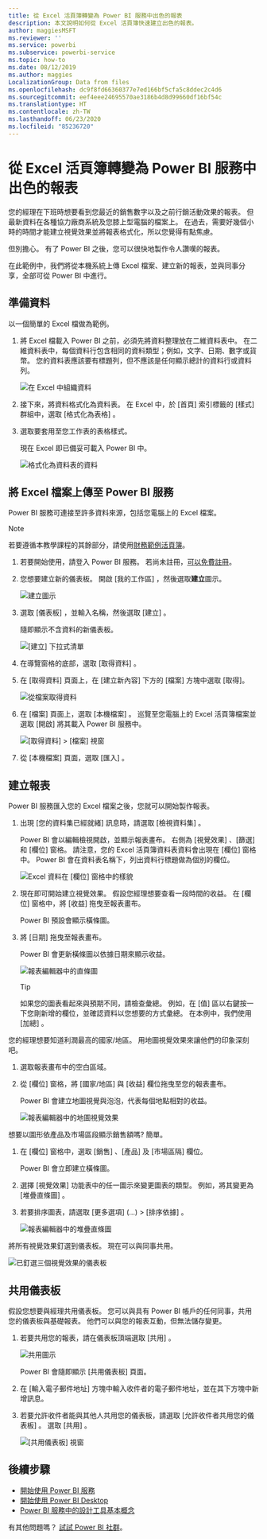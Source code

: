 ```yaml
---
title: 從 Excel 活頁簿轉變為 Power BI 服務中出色的報表
description: 本文說明如何從 Excel 活頁簿快速建立出色的報表。
author: maggiesMSFT
ms.reviewer: ''
ms.service: powerbi
ms.subservice: powerbi-service
ms.topic: how-to
ms.date: 08/12/2019
ms.author: maggies
LocalizationGroup: Data from files
ms.openlocfilehash: dc9f8fd66360377e7ed166bf5cfa5c8ddec2c4d6
ms.sourcegitcommit: eef4eee24695570ae3186b4d8d99660df16bf54c
ms.translationtype: HT
ms.contentlocale: zh-TW
ms.lasthandoff: 06/23/2020
ms.locfileid: "85236720"
---
```

# <a name="from-excel-workbook-to-stunning-report-in-the-power-bi-service"></a>從 Excel 活頁簿轉變為 Power BI 服務中出色的報表
您的經理在下班時想要看到您最近的銷售數字以及之前行銷活動效果的報表。 但最新資料在各種協力廠商系統及您膝上型電腦的檔案上。 在過去，需要好幾個小時的時間才能建立視覺效果並將報表格式化，所以您覺得有點焦慮。

但別擔心。 有了 Power BI 之後，您可以很快地製作令人讚嘆的報表。

在此範例中，我們將從本機系統上傳 Excel 檔案、建立新的報表，並與同事分享，全部可從 Power BI 中進行。

## <a name="prepare-your-data"></a>準備資料
以一個簡單的 Excel 檔做為範例。 

1. 將 Excel 檔載入 Power BI 之前，必須先將資料整理放在二維資料表中。 在二維資料表中，每個資料行包含相同的資料類型；例如，文字、日期、數字或貨幣。 您的資料表應該要有標題列，但不應該是任何顯示總計的資料行或資料列。

   ![在 Excel 中組織資料](media/service-from-excel-to-stunning-report/pbi_excel_file.png)

2. 接下來，將資料格式化為資料表。 在 Excel 中，於 [首頁]  索引標籤的 [樣式]  群組中，選取 [格式化為表格]  。 

3. 選取要套用至您工作表的表格樣式。 

   現在 Excel 即已備妥可載入 Power BI 中。

   ![格式化為資料表的資料](media/service-from-excel-to-stunning-report/pbi_excel_table.png)

## <a name="upload-your-excel-file-to-the-power-bi-service"></a>將 Excel 檔案上傳至 Power BI 服務
Power BI 服務可連接至許多資料來源，包括您電腦上的 Excel 檔案。 

 > [!NOTE] 
 > 若要遵循本教學課程的其餘部分，請使用[財務範例活頁簿](../create-reports/sample-financial-download.md)。

1. 若要開始使用，請登入 Power BI 服務。 若尚未註冊，[可以免費註冊](https://powerbi.com)。

2. 您想要建立新的儀表板。 開啟 [我的工作區]  ，然後選取**建立**圖示。

   ![建立圖示](media/service-from-excel-to-stunning-report/power-bi-new-dash.png)

3. 選取 [儀表板]  ，並輸入名稱，然後選取 [建立]  。 

   隨即顯示不含資料的新儀表板。

   ![[建立] 下拉式清單](media/service-from-excel-to-stunning-report/power-bi-create-dash.png)

4. 在導覽窗格的底部，選取 [取得資料]  。 

5. 在 [取得資料] 頁面上，在 [建立新內容] 下方的 [檔案] 方塊中選取 [取得]。

   ![從檔案取得資料](media/service-from-excel-to-stunning-report/pbi_get_files.png)

6. 在 [檔案]  頁面上，選取 [本機檔案]  。 巡覽至您電腦上的 Excel 活頁簿檔案並選取 [開啟]  將其載入 Power BI 服務中。 

   ![[取得資料] > [檔案] 視窗](media/service-from-excel-to-stunning-report/pbi_local_file.png)

7. 從 [本機檔案]  頁面，選取 [匯入]  。


## <a name="build-your-report"></a>建立報表
Power BI 服務匯入您的 Excel 檔案之後，您就可以開始製作報表。 

1. 出現 [您的資料集已經就緒]  訊息時，請選取 [檢視資料集]  。  

   Power BI 會以編輯檢視開啟，並顯示報表畫布。 右側為 [視覺效果]  、[篩選]  和 [欄位]  窗格。 請注意，您的 Excel 活頁簿資料表資料會出現在 [欄位]  窗格中。 Power BI 會在資料表名稱下，列出資料行標題做為個別的欄位。

   ![Excel 資料在 [欄位] 窗格中的樣貌](media/service-from-excel-to-stunning-report/pbi_report_fields.png)

2. 現在即可開始建立視覺效果。 假設您經理想要查看一段時間的收益。 在 [欄位]  窗格中，將 [收益]  拖曳至報表畫布。 

   Power BI 預設會顯示橫條圖。 

3. 將 [日期]  拖曳至報表畫布。 

   Power BI 會更新橫條圖以依據日期來顯示收益。

   ![報表編輯器中的直條圖](media/service-from-excel-to-stunning-report/pbi_report_pin-new.png)

   > [!TIP]
   > 如果您的圖表看起來與預期不同，請檢查彙總。 例如，在 [值]  區以右鍵按一下您剛新增的欄位，並確認資料以您想要的方式彙總。 在本例中，我們使用 [加總]  。
   > 

您的經理想要知道利潤最高的國家/地區。 用地圖視覺效果來讓他們的印象深刻吧。 

1. 選取報表畫布中的空白區域。 

2. 從 [欄位]  窗格，將 [國家/地區]  與 [收益]  欄位拖曳至您的報表畫布。

   Power BI 會建立地圖視覺與泡泡，代表每個地點相對的收益。

   ![報表編輯器中的地圖視覺效果](media/service-from-excel-to-stunning-report/pbi_report_map-new.png)

想要以圖形依產品及市場區段顯示銷售額嗎? 簡單。 

1. 在 [欄位]  窗格中，選取 [銷售]  、[產品]  及 [市場區隔]  欄位。 
   
   Power BI 會立即建立橫條圖。 

2. 選擇 [視覺效果]  功能表中的任一圖示來變更圖表的類型。 例如，將其變更為 [堆疊直條圖]  。 

3. 若要排序圖表，請選取 [更多選項]  (...) > [排序依據]  。

   ![報表編輯器中的堆疊直條圖](media/service-from-excel-to-stunning-report/pbi_barchart-new.png)

將所有視覺效果釘選到儀表板。 現在可以與同事共用。

   ![已釘選三個視覺效果的儀表板](media/service-from-excel-to-stunning-report/pbi_report.png)

## <a name="share-your-dashboard"></a>共用儀表板
假設您想要與經理共用儀表板。 您可以與具有 Power BI 帳戶的任何同事，共用您的儀表板與基礎報表。 他們可以與您的報表互動，但無法儲存變更。

1. 若要共用您的報表，請在儀表板頂端選取 [共用]  。

   ![共用圖示](media/service-from-excel-to-stunning-report/power-bi-share.png)

   Power BI 會隨即顯示 [共用儀表板]  頁面。 

2. 在 [輸入電子郵件地址]  方塊中輸入收件者的電子郵件地址，並在其下方塊中新增訊息。 

3. 若要允許收件者能與其他人共用您的儀表板，請選取 [允許收件者共用您的儀表板]  。 選取 [共用]  。

   ![[共用儀表板] 視窗](media/service-from-excel-to-stunning-report/power-bi-share-dash-new.png)

## <a name="next-steps"></a>後續步驟

* [開始使用 Power BI 服務](../fundamentals/service-get-started.md)
* [開始使用 Power BI Desktop](../fundamentals/desktop-getting-started.md)
* [Power BI 服務中的設計工具基本概念](../fundamentals/service-basic-concepts.md)

有其他問題嗎？ [試試 Power BI 社群](https://community.powerbi.com/)。
